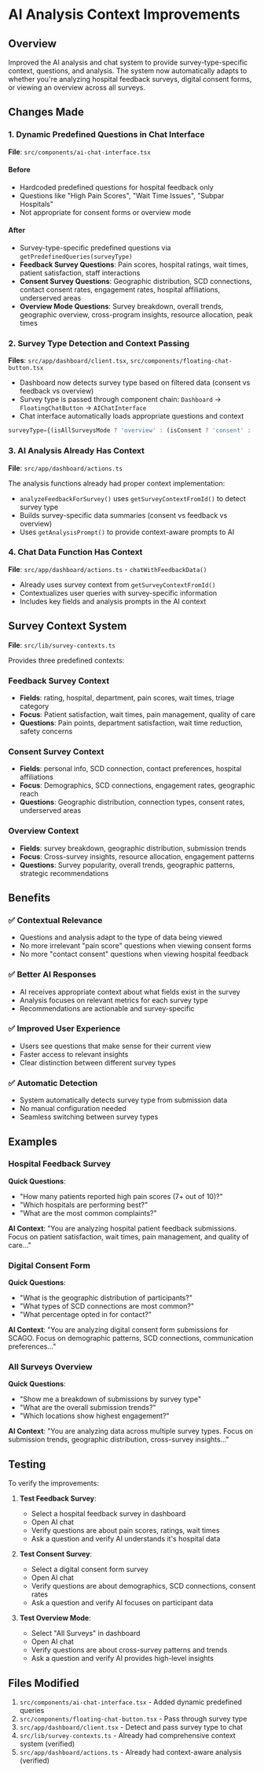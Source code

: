# AI Analysis Context Improvements

## Overview
Improved the AI analysis and chat system to provide survey-type-specific context, questions, and analysis. The system now automatically adapts to whether you're analyzing hospital feedback surveys, digital consent forms, or viewing an overview across all surveys.

## Changes Made

### 1. Dynamic Predefined Questions in Chat Interface
**File**: `src/components/ai-chat-interface.tsx`

#### Before
- Hardcoded predefined questions for hospital feedback only
- Questions like "High Pain Scores", "Wait Time Issues", "Subpar Hospitals"
- Not appropriate for consent forms or overview mode

#### After
- Survey-type-specific predefined questions via `getPredefinedQueries(surveyType)`
- **Feedback Survey Questions**: Pain scores, hospital ratings, wait times, patient satisfaction, staff interactions
- **Consent Survey Questions**: Geographic distribution, SCD connections, contact consent rates, engagement rates, hospital affiliations, underserved areas
- **Overview Mode Questions**: Survey breakdown, overall trends, geographic overview, cross-program insights, resource allocation, peak times

### 2. Survey Type Detection and Context Passing
**Files**: `src/app/dashboard/client.tsx`, `src/components/floating-chat-button.tsx`

- Dashboard now detects survey type based on filtered data (consent vs feedback vs overview)
- Survey type is passed through component chain: `Dashboard` → `FloatingChatButton` → `AIChatInterface`
- Chat interface automatically loads appropriate questions and context

```typescript
surveyType={(isAllSurveysMode ? 'overview' : (isConsent ? 'consent' : 'feedback'))}
```

### 3. AI Analysis Already Has Context
**File**: `src/app/dashboard/actions.ts`

The analysis functions already had proper context implementation:
- `analyzeFeedbackForSurvey()` uses `getSurveyContextFromId()` to detect survey type
- Builds survey-specific data summaries (consent vs feedback vs overview)
- Uses `getAnalysisPrompt()` to provide context-aware prompts to AI

### 4. Chat Data Function Has Context
**File**: `src/app/dashboard/actions.ts` - `chatWithFeedbackData()`

- Already uses survey context from `getSurveyContextFromId()`
- Contextualizes user queries with survey-specific information
- Includes key fields and analysis prompts in the AI context

## Survey Context System
**File**: `src/lib/survey-contexts.ts`

Provides three predefined contexts:

### Feedback Survey Context
- **Fields**: rating, hospital, department, pain scores, wait times, triage category
- **Focus**: Patient satisfaction, wait times, pain management, quality of care
- **Questions**: Pain points, department satisfaction, wait time reduction, safety concerns

### Consent Survey Context  
- **Fields**: personal info, SCD connection, contact preferences, hospital affiliations
- **Focus**: Demographics, SCD connections, engagement rates, geographic reach
- **Questions**: Geographic distribution, connection types, consent rates, underserved areas

### Overview Context
- **Fields**: survey breakdown, geographic distribution, submission trends
- **Focus**: Cross-survey insights, resource allocation, engagement patterns
- **Questions**: Survey popularity, overall trends, geographic patterns, strategic recommendations

## Benefits

### ✅ Contextual Relevance
- Questions and analysis adapt to the type of data being viewed
- No more irrelevant "pain score" questions when viewing consent forms
- No more "contact consent" questions when viewing hospital feedback

### ✅ Better AI Responses
- AI receives appropriate context about what fields exist in the survey
- Analysis focuses on relevant metrics for each survey type
- Recommendations are actionable and survey-specific

### ✅ Improved User Experience
- Users see questions that make sense for their current view
- Faster access to relevant insights
- Clear distinction between different survey types

### ✅ Automatic Detection
- System automatically detects survey type from submission data
- No manual configuration needed
- Seamless switching between survey types

## Examples

### Hospital Feedback Survey
**Quick Questions**:
- "How many patients reported high pain scores (7+ out of 10)?"
- "Which hospitals are performing best?"
- "What are the most common complaints?"

**AI Context**: "You are analyzing hospital patient feedback submissions. Focus on patient satisfaction, wait times, pain management, and quality of care..."

### Digital Consent Form
**Quick Questions**:
- "What is the geographic distribution of participants?"
- "What types of SCD connections are most common?"
- "What percentage opted in for contact?"

**AI Context**: "You are analyzing digital consent form submissions for SCAGO. Focus on demographic patterns, SCD connections, communication preferences..."

### All Surveys Overview
**Quick Questions**:
- "Show me a breakdown of submissions by survey type"
- "What are the overall submission trends?"
- "Which locations show highest engagement?"

**AI Context**: "You are analyzing data across multiple survey types. Focus on submission trends, geographic distribution, cross-survey insights..."

## Testing

To verify the improvements:

1. **Test Feedback Survey**:
   - Select a hospital feedback survey in dashboard
   - Open AI chat
   - Verify questions are about pain scores, ratings, wait times
   - Ask a question and verify AI understands it's hospital data

2. **Test Consent Survey**:
   - Select a digital consent form survey
   - Open AI chat  
   - Verify questions are about demographics, SCD connections, consent rates
   - Ask a question and verify AI focuses on participant data

3. **Test Overview Mode**:
   - Select "All Surveys" in dashboard
   - Open AI chat
   - Verify questions are about cross-survey patterns and trends
   - Ask a question and verify AI provides high-level insights

## Files Modified

1. `src/components/ai-chat-interface.tsx` - Added dynamic predefined queries
2. `src/components/floating-chat-button.tsx` - Pass through survey type
3. `src/app/dashboard/client.tsx` - Detect and pass survey type to chat
4. `src/lib/survey-contexts.ts` - Already had comprehensive context system (verified)
5. `src/app/dashboard/actions.ts` - Already had context-aware analysis (verified)


